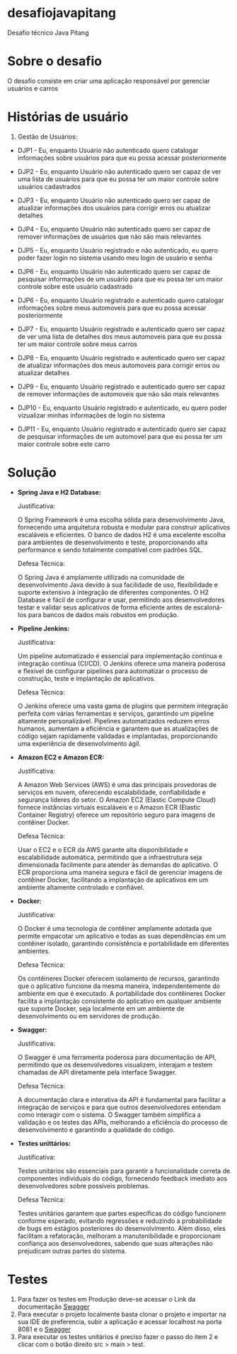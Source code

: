 # desafiojavapitang

Desafio técnico Java Pitang

# Sobre o desafio

O desafio consiste em criar uma aplicação responsável por gerenciar usuários e carros

# Histórias de usuário

1. Gestão de Usuários:

  * DJP1 - Eu, enquanto Usuário não autenticado quero catalogar informações sobre usuários para que eu possa acessar posteriormente
   
  * DJP2 - Eu, enquanto Usuário não autenticado quero ser capaz de ver uma lista de usuários para que eu possa ter um maior controle sobre usuários cadastrados
   
  * DJP3 - Eu, enquanto Usuário não autenticado quero ser capaz de atualizar informações dos usuários para corrigir erros ou atualizar detalhes
   
  * DJP4 - Eu, enquanto Usuário não autenticado quero ser capaz de remover informações de usuários que não são mais relevantes
   
  * DJP5 - Eu, enquanto Usuário registrado e não autenticado, eu quero poder fazer login no sistema usando meu login de usuário e senha
   
  * DJP6 - Eu, enquanto Usuário não autenticado quero ser capaz de pesquisar informações de um usuário para que eu possa ter um maior controle sobre este usuário cadastrado
   
  * DJP6 - Eu, enquanto Usuário registrado e autenticado quero catalogar informações sobre meus automoveis para que eu possa acessar posteriormente
   
  * DJP7 - Eu, enquanto Usuário registrado e autenticado quero ser capaz de ver uma lista de detalhes dos meus automoveis para que eu possa ter um maior controle sobre meus carros
   
  * DJP8 - Eu, enquanto Usuário registrado e autenticado quero ser capaz de atualizar informações dos meus automoveis para corrigir erros ou atualizar detalhes
   
  * DJP9 - Eu, enquanto Usuário registrado e autenticado quero ser capaz de remover informações de automoveis que não são mais relevantes
   
  * DJP10 - Eu, enquanto Usuário registrado e autenticado, eu quero poder vizualizar minhas informações de login no sistema
   
  * DJP11 - Eu, enquanto Usuário registrado e autenticado quero ser capaz de pesquisar informações de um automovel para que eu possa ter um maior controle sobre este carro

# Solução

* **Spring Java e H2 Database:**

	Justificativa:
	
	O Spring Framework é uma escolha sólida para desenvolvimento Java, fornecendo uma arquitetura robusta e modular para construir aplicativos escaláveis e eficientes.
	O banco de dados H2 é uma excelente escolha para ambientes de desenvolvimento e teste, proporcionando alta performance e sendo totalmente compatível com padrões SQL.
	
	Defesa Técnica:
	
	O Spring Java é amplamente utilizado na comunidade de desenvolvimento Java devido à sua facilidade de uso, flexibilidade e suporte extensivo à integração de diferentes componentes.
	O H2 Database é fácil de configurar e usar, permitindo aos desenvolvedores testar e validar seus aplicativos de forma eficiente antes de escaloná-los para bancos de dados mais robustos em produção.

* **Pipeline Jenkins:**

  	Justificativa:

	Um pipeline automatizado é essencial para implementação contínua e integração contínua (CI/CD). O Jenkins oferece uma maneira poderosa e flexível de configurar pipelines para automatizar o processo de 		construção, teste e implantação de aplicativos.

  	Defesa Técnica:
	
	O Jenkins oferece uma vasta gama de plugins que permitem integração perfeita com várias ferramentas e serviços, garantindo um pipeline altamente personalizável.
	Pipelines automatizados reduzem erros humanos, aumentam a eficiência e garantem que as atualizações de código sejam rapidamente validadas e implantadas, proporcionando uma experiência de desenvolvimento ágil.

* **Amazon EC2 e Amazon ECR:**

  	Justificativa:
	
	A Amazon Web Services (AWS) é uma das principais provedoras de serviços em nuvem, oferecendo escalabilidade, confiabilidade e segurança líderes do setor.
	O Amazon EC2 (Elastic Compute Cloud) fornece instâncias virtuais escaláveis e o Amazon ECR (Elastic Container Registry) oferece um repositório seguro para imagens de contêiner Docker.

	Defesa Técnica:
	
	Usar o EC2 e o ECR da AWS garante alta disponibilidade e escalabilidade automática, permitindo que a infraestrutura seja dimensionada facilmente para atender às demandas do aplicativo.
	O ECR proporciona uma maneira segura e fácil de gerenciar imagens de contêiner Docker, facilitando a implantação de aplicativos em um ambiente altamente controlado e confiável.

* **Docker:**

  	Justificativa:

	O Docker é uma tecnologia de contêiner amplamente adotada que permite empacotar um aplicativo e todas as suas dependências em um contêiner isolado, garantindo consistência e portabilidade em diferentes 	 
 	ambientes.

	Defesa Técnica:
	
	Os contêineres Docker oferecem isolamento de recursos, garantindo que o aplicativo funcione da mesma maneira, independentemente do ambiente em que é executado.
	A portabilidade dos contêineres Docker facilita a implantação consistente do aplicativo em qualquer ambiente que suporte Docker, seja localmente em um ambiente de desenvolvimento ou em servidores de produção.

* **Swagger:**

  	Justificativa:

	O Swagger é uma ferramenta poderosa para documentação de API, permitindo que os desenvolvedores visualizem, interajam e testem chamadas de API diretamente pela interface Swagger.

	Defesa Técnica:
	
	A documentação clara e interativa da API é fundamental para facilitar a integração de serviços e para que outros desenvolvedores entendam como interagir com o sistema.
	O Swagger também simplifica a validação e os testes das APIs, melhorando a eficiência do processo de desenvolvimento e garantindo a qualidade do código.

* **Testes unittários:**

	Justificativa:
	
	Testes unitários são essenciais para garantir a funcionalidade correta de componentes individuais do código, fornecendo feedback imediato aos desenvolvedores sobre possíveis problemas.

	Defesa Técnica:
	
	Testes unitários garantem que partes específicas do código funcionem conforme esperado, evitando regressões e reduzindo a probabilidade de bugs em estágios posteriores do desenvolvimento.
	Além disso, eles facilitam a refatoração, melhoram a manutenibilidade e proporcionam confiança aos desenvolvedores, sabendo que suas alterações não prejudicam outras partes do sistema.

# Testes

1. Para fazer os testes em Produção deve-se acessar o Link da documentação [Swagger](http://ec2-35-153-66-185.compute-1.amazonaws.com:8081/swagger-ui/index.html) 
2. Para executar o projeto localmente basta clonar o projeto e importar na sua IDE de preferencia, subir a aplicação e acessar localhost na porta 8081 e o [Swagger](http://localhost:8081/swagger-ui/index.html) 
3. Para executar os testes unitários é preciso fazer o passo do item 2 e clicar com o botão direito src > main > test. 
   
